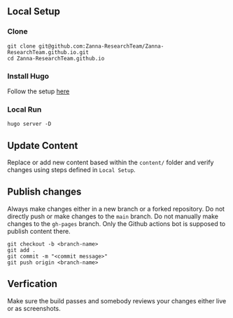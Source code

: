 ## Local Setup

### Clone
```
git clone git@github.com:Zanna-ResearchTeam/Zanna-ResearchTeam.github.io.git
cd Zanna-ResearchTeam.github.io
```

### Install Hugo 
Follow the setup [here](https://gohugo.io/installation/)

### Local Run
```
hugo server -D
```

## Update Content
Replace or add new content based within the `content/` folder and verify changes using steps defined in `Local Setup`.

## Publish changes
Always make changes either in a new branch or a forked repository. Do not directly push or make changes to the `main` branch. Do not manually make changes to the `gh-pages` branch. Only the Github actions bot is supposed to publish content there.
```
git checkout -b <branch-name>
git add .
git commit -m "<commit message>"
git push origin <branch-name>
```

## Verfication
Make sure the build passes and somebody reviews your changes either live or as screenshots.